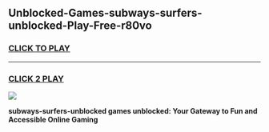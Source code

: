 
## Unblocked-Games-subways-surfers-unblocked-Play-Free-r80vo
<h3>
<a href="https://premium76.site?title=subways-surfers-unblocked&ref=12A">CLICK TO PLAY</a></h3>
<hr>

<h3>
<a href="https://premium76.site?title=subways-surfers-unblocked&ref=12A">CLICK 2 PLAY</a>
  
</h3>

<a href="https://premium76.site?title=subways-surfers-unblocked&ref=12A"><img src="https://clearcache.store/games.png"></a>


**subways-surfers-unblocked games unblocked: Your Gateway to Fun and Accessible Online Gaming**
